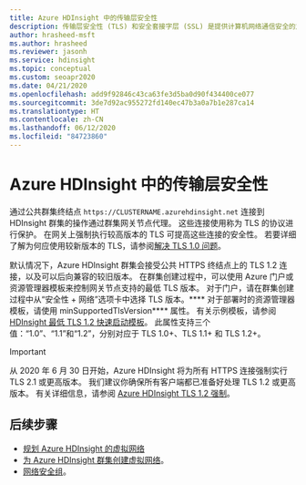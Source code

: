 ```yaml
---
title: Azure HDInsight 中的传输层安全性
description: 传输层安全性 (TLS) 和安全套接字层 (SSL) 是提供计算机网络通信安全的加密协议。
author: hrasheed-msft
ms.author: hrasheed
ms.reviewer: jasonh
ms.service: hdinsight
ms.topic: conceptual
ms.custom: seoapr2020
ms.date: 04/21/2020
ms.openlocfilehash: add9f92846c43ca63fe3d5ba0d90f434400ce077
ms.sourcegitcommit: 3de7d92ac955272fd140ec47b3a0a7b1e287ca14
ms.translationtype: HT
ms.contentlocale: zh-CN
ms.lasthandoff: 06/12/2020
ms.locfileid: "84723860"
---
```

# <a name="transport-layer-security-in-azure-hdinsight"></a>Azure HDInsight 中的传输层安全性

通过公共群集终结点 `https://CLUSTERNAME.azurehdinsight.net` 连接到 HDInsight 群集的操作通过群集网关节点代理。 这些连接使用称为 TLS 的协议进行保护。 在网关上强制执行较高版本的 TLS 可提高这些连接的安全性。 若要详细了解为何应使用较新版本的 TLS，请参阅[解决 TLS 1.0 问题](https://docs.microsoft.com/security/solving-tls1-problem)。

默认情况下，Azure HDInsight 群集会接受公共 HTTPS 终结点上的 TLS 1.2 连接，以及可以后向兼容的较旧版本。 在群集创建过程中，可以使用 Azure 门户或资源管理器模板来控制网关节点支持的最低 TLS 版本。 对于门户，请在群集创建过程中从“安全性 + 网络”选项卡中选择 TLS 版本。**** 对于部署时的资源管理器模板，请使用 minSupportedTlsVersion**** 属性。 有关示例模板，请参阅 [HDInsight 最低 TLS 1.2 快速启动模板](https://github.com/Azure/azure-quickstart-templates/tree/master/101-hdinsight-minimum-tls)。 此属性支持三个值：“1.0”、“1.1”和“1.2”，分别对应于 TLS 1.0+、TLS 1.1+ 和 TLS 1.2+。

> [!IMPORTANT]
> 从 2020 年 6 月 30 日开始，Azure HDInsight 将为所有 HTTPS 连接强制实行 TLS 2.1 或更高版本。 我们建议你确保所有客户端都已准备好处理 TLS 1.2 或更高版本。 有关详细信息，请参阅 [Azure HDInsight TLS 1.2 强制](https://azure.microsoft.com/updates/azure-hdinsight-tls-12-enforcement/)。

## <a name="next-steps"></a>后续步骤

* [规划 Azure HDInsight 的虚拟网络](./hdinsight-plan-virtual-network-deployment.md)
* [为 Azure HDInsight 群集创建虚拟网络](hdinsight-create-virtual-network.md)。
* [网络安全组](../virtual-network/security-overview.md)。
